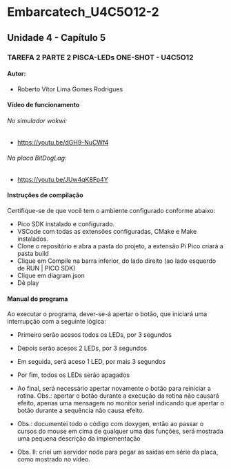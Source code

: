 # Embarcatech_U4C5O12-2 
## Unidade 4 - Capítulo 5
### TAREFA 2 PARTE 2 PISCA-LEDs ONE-SHOT - U4C5O12
#### Autor:
* Roberto Vítor Lima Gomes Rodrigues

#### Vídeo de funcionamento
###### No simulador wokwi:
* https://youtu.be/dGH9-NuCWf4
###### Na placa BitDogLag:
* https://youtu.be/JUw4qK8Fp4Y

#### Instruções de compilação
Certifique-se de que você tem o ambiente configurado conforme abaixo:
* Pico SDK instalado e configurado.
* VSCode com todas as extensões configuradas, CMake e Make instalados.
* Clone o repositório e abra a pasta do projeto, a extensão Pi Pico criará a pasta build
* Clique em Compile na barra inferior, do lado direito (ao lado esquerdo de RUN | PICO SDK)
* Clique em diagram.json
* Dê play

#### Manual do programa
Ao executar o programa, dever-se-á apertar o botão, que iniciará uma interrupção com a seguinte lógica:
* Primeiro serão acesos todos os LEDs, por 3 segundos
* Depois serão acesos 2 LEDs, por 3 segundos
* Em seguida, será aceso 1 LED, por mais 3 segundos
* Por fim, todos os LEDs serão apagados
* Ao final, será necessário apertar novamente o botão para reiniciar a rotina.
Obs.: apertar o botão durante a execução da rotina não causará efeito, apenas uma mensagem no monitor serial indicando que apertar o botão durante a sequência não causa efeito.

* Obs.: documentei todo o código com doxygen, então ao passar o cursos do mouse em cima de qualquer uma das funções, será mostrada uma pequena descrição da implementação
* Obs. II: criei um servidor node para pegar as saídas em série da placa, como mostrado no vídeo.
